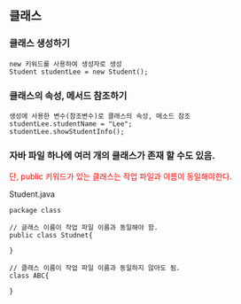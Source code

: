## 클래스 

### 클래스 생성하기
```
new 키워드를 사용하여 생성자로 생성
Student studentLee = new Student();
```
### 클래스의 속성, 메서드 참조하기
```
생성에 사용한 변수(참조변수)로 클래스의 속성, 메소드 참조
studentLee.studentName = "Lee";
studentLee.showStudentInfo();
```

### 자바 파일 하나에 여러 개의 클래스가 존재 할 수도 있음.
<span style="color:red">단, public 키워드가 있는 클래스는 작업 파일과 이름이 동일해야한다.</span>

Student.java
```
package class

// 글래스 이름이 작업 파일 이름과 동일해야 함.
public class Studnet{

}

// 클래스 이름이 작업 파일 이름과 동일하지 않아도 됨.
class ABC{

}
```

